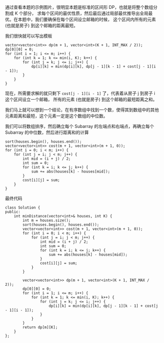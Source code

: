 
通过查看本题的示例图片，很明显本题是标准的区间形 DP，也就是将整个数组分割成 K 个部分，
求每个区间的最优性质，然后最后通过局部最优推导出全局最优。在本题中，我们要确保在每个区间设立邮箱的时候，
这个区间内所有的元素 (也就是房子) 到这个邮箱的距离最短。


我们很快就可以写出模板
```
vector<vector<int>> dp(m + 1, vector<int>(K + 1, INT_MAX / 2));
dp[0][0] = 0;
for (int i = 1; i <= m; i++) {
    for (int k = 1; k <= min(i, K); k++) {
        for (int j = k; j <= i; j++) {
            dp[i][k] = min(dp[i][k], dp[j - 1][k - 1] + cost[j - 1][i - 1]);
        }
    }
}
```

现在，所需要求解的就只剩下 `cost[j - 1][i - 1]` 了，代表着从房子 j 到房子 i 这个区间设立一个邮箱，
所有的元素 (也就是房子) 到这个邮箱的最短距离之和。


我们马上就可以想到一个结论，在有序数组中找到一个数，使得其到数组中的其他元素距离和最短，这个元素一定是这个数组的中位数。


我们可以将数组排序，然后确立每个 Subarray 的左端点和右端点，再确立每个 Subarray 的中位数，然后进行距离和的计算

```
sort(houses.begin(), houses.end());
vector<vector<int>> cost(m + 1, vector<int>(m + 1, 0));
for (int i = 0; i < m; i++) {
    for (int j = i; j < m; j++) {
        int mid = (i + j) / 2;
        int sum = 0;
        for (int k = i; k <= j; k++) {
            sum += abs(houses[k] - houses[mid]);
        }
        cost[i][j] = sum;
    }
}
```

最终代码

```
class Solution {
public:
    int minDistance(vector<int>& houses, int K) {
        int m = houses.size();
        sort(houses.begin(), houses.end());
        vector<vector<int>> cost(m + 1, vector<int>(m + 1, 0));
        for (int i = 0; i < m; i++) {
            for (int j = i; j < m; j++) {
                int mid = (i + j) / 2;
                int sum = 0;
                for (int k = i; k <= j; k++) {
                    sum += abs(houses[k] - houses[mid]);
                }
                cost[i][j] = sum;
            }
        }
        
        vector<vector<int>> dp(m + 1, vector<int>(K + 1, INT_MAX / 2));
        dp[0][0] = 0;
        for (int i = 1; i <= m; i++) {
            for (int k = 1; k <= min(i, K); k++) {
                for (int j = k; j <= i; j++) {
                    dp[i][k] = min(dp[i][k], dp[j - 1][k - 1] + cost[j - 1][i - 1]);
                }
            }
        }
        return dp[m][K];
    }
};
```